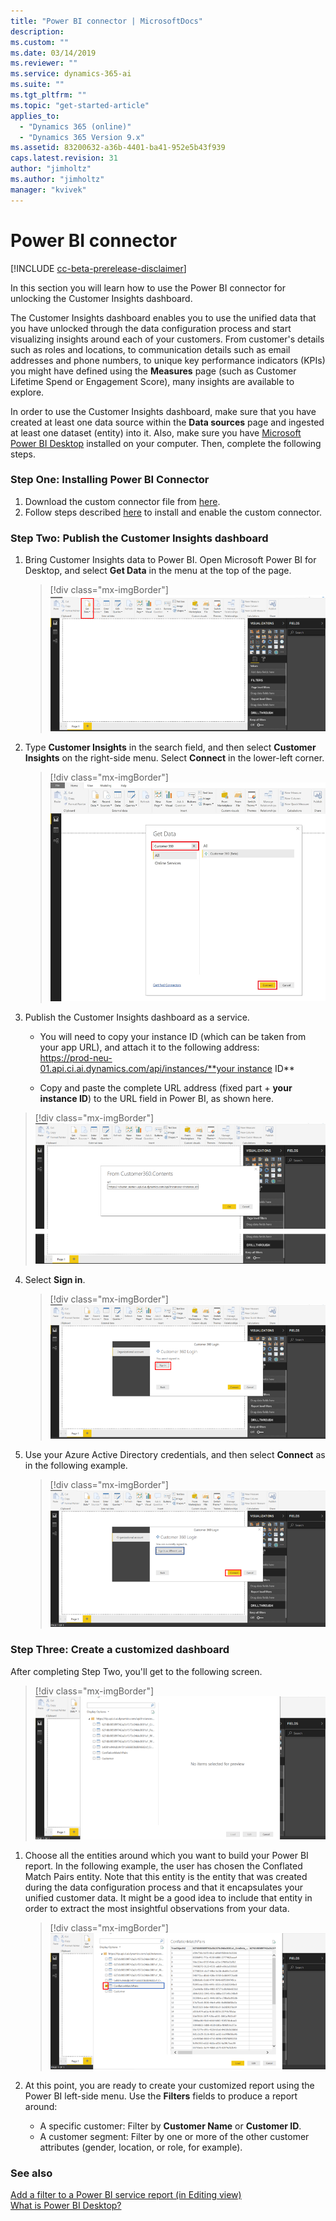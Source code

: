 ```yaml
---
title: "Power BI connector | MicrosoftDocs"
description: 
ms.custom: ""
ms.date: 03/14/2019
ms.reviewer: ""
ms.service: dynamics-365-ai
ms.suite: ""
ms.tgt_pltfrm: ""
ms.topic: "get-started-article"
applies_to: 
  - "Dynamics 365 (online)"
  - "Dynamics 365 Version 9.x"
ms.assetid: 83200632-a36b-4401-ba41-952e5b43f939
caps.latest.revision: 31
author: "jimholtz"
ms.author: "jimholtz"
manager: "kvivek"
---
```

# Power BI connector

[!INCLUDE [cc-beta-prerelease-disclaimer](../includes/cc-beta-prerelease-disclaimer.md)]

In this section you will learn how to use the Power BI connector for unlocking the Customer Insights dashboard.

The Customer Insights dashboard enables you to use the unified data that you have unlocked through the data configuration process and start visualizing insights around each of your customers. From customer's details such as roles and locations, to communication details such as email addresses and phone numbers, to unique key performance indicators (KPIs) you might have defined using the **Measures** page (such as Customer Lifetime Spend or Engagement Score), many insights are available to explore. 

In order to use the Customer Insights dashboard, make sure that you have created at least one data source within the **Data sources** page and ingested at least one dataset (entity) into it. Also, make sure you have [Microsoft Power BI Desktop](https://powerbi.microsoft.com/desktop/) installed on your computer. Then, complete the following steps.

### Step One: Installing Power BI Connector

1. Download the custom connector file from [here](https://go.microsoft.com/fwlink/p/?linkid=2077331).
2. Follow steps described [here](https://docs.microsoft.com/power-bi/desktop-connector-extensibility) to install and enable the custom connector.

### Step Two: Publish the Customer Insights dashboard
 
 1. Bring Customer Insights data to Power BI. Open Microsoft Power BI for Desktop, and select **Get Data** in the menu at the top of the page.
 
    > [!div class="mx-imgBorder"] 
    > ![](media/connector-powerbi-get-data.png "Power BI Get Data")

 
 2. Type **Customer Insights** in the search field, and then select **Customer Insights** on the right-side menu. Select **Connect** in the lower-left corner.

    > [!div class="mx-imgBorder"] 
    > ![](media/connector-pbi-step-3.png "Power BI Connector")

3. Publish the Customer Insights dashboard as a service.

   - You will need to copy your instance ID (which can be taken from your app URL), and attach it to the following address: <br />
  https://prod-neu-01.api.ci.ai.dynamics.com/api/instances/**your instance ID**

   - Copy and paste the complete URL address (fixed part + **your instance ID**) to the URL field in Power BI, as shown here.

  > [!div class="mx-imgBorder"] 
  > ![](media/connector-copy-instanceid.png "Copy Instance ID")

4. Select **Sign in**.

   > [!div class="mx-imgBorder"] 
   > ![](media/connector-sign-in.png "Sign in to Customer Insights")
     
5. Use your Azure Active Directory credentials, and then select **Connect** as in the following example.

   > [!div class="mx-imgBorder"] 
   > ![](media/connector-sign-in-azure-credentials.png "Sign in using Azure credentials")
     
### Step Three: Create a customized dashboard

After completing Step Two, you'll get to the following screen.

> [!div class="mx-imgBorder"] 
> ![](media/connector-now-signed-in.png "Signed in to Customer Insights")

1. Choose all the entities around which you want to build your Power BI report. In the following example, the user has chosen the Conflated Match Pairs entity. Note that this entity is the entity that was created during the data configuration process and that it encapsulates your unified customer data. It might be a good idea to include that entity in order to extract the most insightful observations from your data.

   > [!div class="mx-imgBorder"] 
   > ![](media/connector-conflated-match-pairs.png "Conflated match pairs")

2. At this point, you are ready to create your customized report using the Power BI left-side menu. Use the **Filters** fields to produce a report around:

   - A specific customer: Filter by **Customer Name** or **Customer ID**.
   - A customer segment: Filter by one or more of the other customer attributes (gender, location, or role, for example).
   
### See also
 [Add a filter to a Power BI service report (in Editing view)](https://docs.microsoft.com/power-bi/power-bi-report-add-filter)<br/>
 [What is Power BI Desktop?](https://docs.microsoft.com/power-bi/desktop-what-is-desktop)

